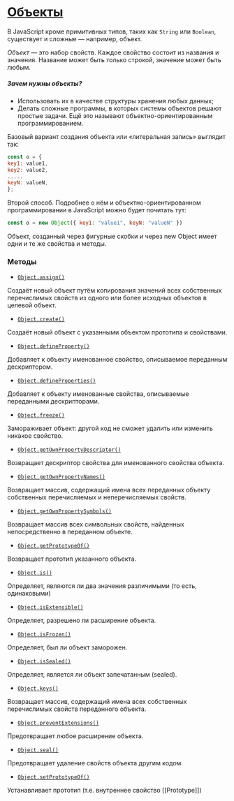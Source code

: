 # [Объекты](https://y-doka.site/js/doka/object/)

В JavaScript кроме примитивных типов, таких как ```String``` или ```Boolean```, существует и сложные — например, объект.

*Объект* — это набор свойств. Каждое свойство состоит из названия и значения. Название может быть только строкой, значение может быть любым.

##### Зачем нужны объекты?
* Использовать их в качестве структуры хранения любых данных;
* Делать сложные программы, в которых системы объектов решают простые задачи. Ещё это называют объектно-ориентированным программированием.

Базовый вариант создания объекта или «литеральная запись» выглядит так:
```js
const o = {
key1: value1,
key2: value2,
.....
keyN: valueN,
};
```

Второй способ. Подробнее о нём и объектно-ориентированном программировании в JavaScript можно будет почитать тут:

```js
const o = new Object({ key1: "value1", keyN: "valueN" })
```

Объект, созданный через фигурные скобки и через new Object имеет одни и те же свойства и методы.

### Методы

* [```Object.assign()```](https://developer.mozilla.org/ru/docs/Web/JavaScript/Reference/Global_Objects/Object/assign)

Создаёт новый объект путём копирования значений всех собственных перечислимых свойств из одного или более исходных объектов в целевой объект.

* [```Object.create()```](https://developer.mozilla.org/ru/docs/Web/JavaScript/Reference/Global_Objects/Object/create)

Создаёт новый объект с указанными объектом прототипа и свойствами.

* [```Object.defineProperty()```](https://developer.mozilla.org/ru/docs/Web/JavaScript/Reference/Global_Objects/Object/defineProperty)

Добавляет к объекту именованное свойство, описываемое переданным дескриптором.

* [```Object.defineProperties()```](https://developer.mozilla.org/ru/docs/Web/JavaScript/Reference/Global_Objects/Object/defineProperties)

Добавляет к объекту именованные свойства, описываемые переданными дескрипторами.

* [```Object.freeze()```](https://developer.mozilla.org/ru/docs/Web/JavaScript/Reference/Global_Objects/Object/freeze)

Замораживает объект: другой код не сможет удалить или изменить никакое свойство.

* [```Object.getOwnPropertyDescriptor()```](https://developer.mozilla.org/ru/docs/Web/JavaScript/Reference/Global_Objects/Object/getOwnPropertyDescriptor)

Возвращает дескриптор свойства для именованного свойства объекта.

* [```Object.getOwnPropertyNames()```](https://developer.mozilla.org/ru/docs/Web/JavaScript/Reference/Global_Objects/Object/getOwnPropertyNames)

Возвращает массив, содержащий имена всех переданных объекту собственных перечисляемых и неперечисляемых свойств.

* [```Object.getOwnPropertySymbols()```](https://developer.mozilla.org/ru/docs/Web/JavaScript/Reference/Global_Objects/Object/getOwnPropertySymbols)

Возвращает массив всех символьных свойств, найденных непосредственно в переданном объекте.

* [```Object.getPrototypeOf()```](https://developer.mozilla.org/ru/docs/Web/JavaScript/Reference/Global_Objects/Object/getPrototypeOf)

Возвращает прототип указанного объекта.

* [```Object.is()```](https://developer.mozilla.org/ru/docs/Web/JavaScript/Reference/Global_Objects/Object/is)

Определяет, являются ли два значения различимыми (то есть, одинаковыми)

* [```Object.isExtensible()```](https://developer.mozilla.org/ru/docs/Web/JavaScript/Reference/Global_Objects/Object/isExtensible)

Определяет, разрешено ли расширение объекта.

* [```Object.isFrozen()```](https://developer.mozilla.org/ru/docs/Web/JavaScript/Reference/Global_Objects/Object/isFrozen)

Определяет, был ли объект заморожен.

* [```Object.isSealed()```](https://developer.mozilla.org/ru/docs/Web/JavaScript/Reference/Global_Objects/Object/isSealed)

Определяет, является ли объект запечатанным (sealed).

* [```Object.keys()```](https://developer.mozilla.org/ru/docs/Web/JavaScript/Reference/Global_Objects/Object/keys)

Возвращает массив, содержащий имена всех собственных перечислимых свойств переданного объекта.

* [```Object.preventExtensions()```](https://developer.mozilla.org/ru/docs/Web/JavaScript/Reference/Global_Objects/Object/preventExtensions)

Предотвращает любое расширение объекта.

* [```Object.seal()```](https://developer.mozilla.org/ru/docs/Web/JavaScript/Reference/Global_Objects/Object/seal)

Предотвращает удаление свойств объекта другим кодом.

* [```Object.setPrototypeOf()```](https://developer.mozilla.org/ru/docs/Web/JavaScript/Reference/Global_Objects/Object/setPrototypeOf)

Устанавливает прототип (т.е. внутреннее свойство [[Prototype]])
